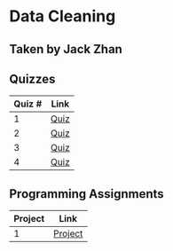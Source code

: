 # Data Cleaning
## Taken by Jack Zhan

## Quizzes
Quiz # | Link 
--- | --- 
1 | [Quiz](https://github.com/jackjzhan/DataScience/blob/master/03_Data_Cleaning/Quizzes/Quiz1.md)
2 | [Quiz](https://github.com/jackjzhan/DataScience/blob/master/03_Data_Cleaning/Quizzes/Quiz2.md)
3 | [Quiz](https://github.com/jackjzhan/DataScience/blob/master/03_Data_Cleaning/Quizzes/Quiz3.md)
4 | [Quiz](https://github.com/jackjzhan/DataScience/blob/master/03_Data_Cleaning/Quizzes/Quiz4.md)

## Programming Assignments 
Project | Link
--- | ---
1 | [Project](https://github.com/jackjzhan/datasciencecoursera/tree/master/03_Data_Cleaning/Project)